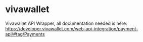 # vivawallet
Vivawallet API Wrapper, all documentation needed is here:
https://developer.vivawallet.com/web-api-integration/payment-api/#tag/Payments
